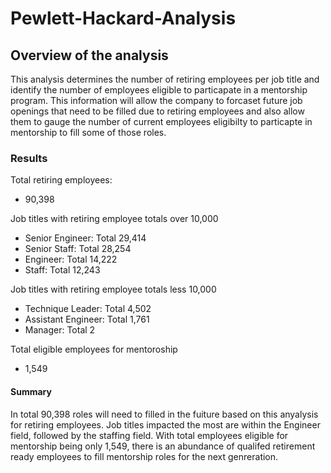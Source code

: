 # Pewlett-Hackard-Analysis

## Overview of the analysis

This analysis determines the number of retiring employees per job title and identify the number of employees eligible to particapate in a mentorship program. This information will allow the company to forcaset future job openings that need to be filled due to retiring employees and also allow them to gauge the number of current employees eligibilty to particapte in mentorship to fill some of those roles. 

### Results
Total retiring employees: 
 * 90,398

Job titles with retiring employee totals over 10,000

 * Senior Engineer: Total 29,414
 * Senior Staff: Total 28,254
 * Engineer: Total 14,222
 * Staff: Total 12,243


Job titles with retiring employee totals less 10,000

* Technique Leader: Total 4,502
* Assistant Engineer: Total 1,761
* Manager: Total 2

Total eligible employees for mentoroship
 * 1,549


#### Summary

In total 90,398 roles will need to filled in the fuiture based on this anyalysis for retiring employees. Job titles impacted the most are within the Engineer field, followed by the staffing field. With total  employees eligible for mentorship being only 1,549, there is an abundance of qualifed retirement ready employees to fill mentorship roles for the next genreration. 
